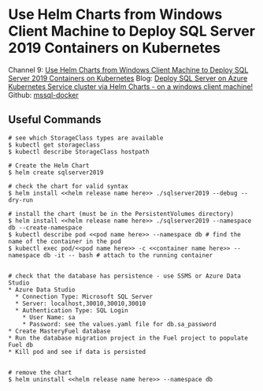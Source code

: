 # Use Helm Charts from Windows Client Machine to Deploy SQL Server 2019 Containers on Kubernetes

Channel 9: [Use Helm Charts from Windows Client Machine to Deploy SQL Server 2019 Containers on Kubernetes](https://channel9.msdn.com/Shows/Data-Exposed/Use-Helm-Charts-from-Windows-Client-Machine-to-Deploy-SQL-Server-2019-Containers-on-Kubernetes)
Blog: [Deploy SQL Server on Azure Kubernetes Service cluster via Helm Charts - on a windows client machine!](https://techcommunity.microsoft.com/t5/sql-server/deploy-sql-server-on-azure-kubernetes-service-cluster-via-helm/ba-p/2023375?WT.mc_id=dataexposed-c9-niner)
Github: [mssql-docker](https://github.com/microsoft/mssql-docker/tree/master/linux/sample-helm-chart)

## Useful Commands
```
# see which StorageClass types are available
$ kubectl get storageclass
$ kubectl describe StorageClass hostpath

# Create the Helm Chart
$ helm create sqlserver2019

# check the chart for valid syntax
$ helm install <<helm release name here>> ./sqlserver2019 --debug --dry-run  

# install the chart (must be in the PersistentVolumes directory)
$ helm install <<helm release name here>> ./sqlserver2019 --namespace db --create-namespace
$ kubectl describe pod <<pod name here>> --namespace db # find the name of the container in the pod
$ kubectl exec pod/<<pod name here>> -c <<container name here>> --namespace db -it -- bash # attach to the running container


# check that the database has persistence - use SSMS or Azure Data Studio
* Azure Data Studio
  * Connection Type: Microsoft SQL Server
  * Server: localhost,30010,30010,30010
  * Authentication Type: SQL Login
    * User Name: sa
    * Password: see the values.yaml file for db.sa_password
* Create MasteryFuel database
* Run the database migration project in the Fuel project to populate Fuel db
* Kill pod and see if data is persisted


# remove the chart
$ helm uninstall <<helm release name here>> --namespace db
```